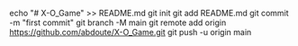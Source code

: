 echo "# X-O_Game" >> README.md
git init
git add README.md
git commit -m "first commit"
git branch -M main
git remote add origin https://github.com/abdoute/X-O_Game.git
git push -u origin main
